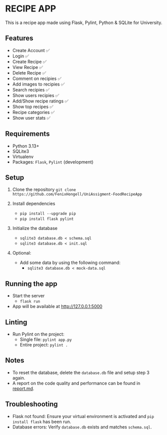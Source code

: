 # RECIPE APP
This is a recipe app made using Flask, Pylint, Python & SQLite for University.

## Features

- Create Account ✅
- Login ✅
- Create Recipe ✅
- View Recipe ✅
- Delete Recipe ✅
- Comment on recipies ✅
- Add images to recipies ✅
- Search recipies ✅
- Show users recipies ✅
- Add/Show recipe ratings ✅
- Show top recipes ✅
- Recipe categories ✅
- Show user stats ✅

## Requirements
- Python 3.13+
- SQLite3
- Virtualenv
- Packages: `Flask`, `Pylint` (development)

## Setup
1. Clone the repository `git clone https://github.com/FenixHongell/UniAssigment-FoodRecipeApp`

2. Install dependencies
   - `pip install --upgrade pip`
   - `pip install flask pylint`

3. Initialize the database
   - `sqlite3 database.db < schema.sql`
   - `sqlite3 database.db < init.sql`

4. Optional:
    - Add some data by using the following command:
      - `sqlite3 database.db < mock-data.sql`

## Running the app
- Start the server
   - `flask run`
-  App will be available at http://127.0.0.1:5000


## Linting
- Run Pylint on the project:
  - Single file: `pylint app.py`
  - Entire project: `pylint .`

## Notes
- To reset the database, delete the `database.db` file and setup step 3 again.
- A report on the code quality and performance can be found in [report.md](report.md).

## Troubleshooting
- Flask not found: Ensure your virtual environment is activated and `pip install flask` has been run.
- Database errors: Verify `database.db` exists and matches `schema.sql`.
